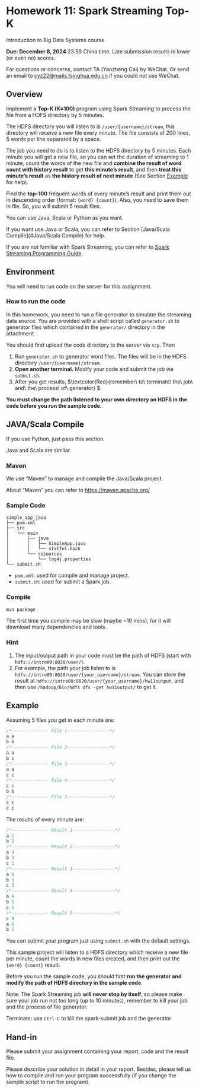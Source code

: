 # Homework 11: Spark Streaming Top-K

Introduction to Big Data Systems course

**Due: December 8, 2024** 23:59 China time. Late submission results in lower (or even no) scores.

For questions or concerns, contact TA (Yanzheng Cai) by WeChat. Or send an email to cyz22@mails.tsinghua.edu.cn if you could not use WeChat. 



## Overview

Implement a **Top-K (K=100)** program using Spark Streaming to process the file from a HDFS directory by 5 minutes. 

The HDFS directory you will listen to is `/user/{username}/stream`, this directory will receive a new file every minute. The file consists of 200 lines, 5 words per line separated by a space. 

The job you need to do is to listen to the HDFS directory by 5 minutes. Each minute you will get a new file, so you can set the duration of streaming to 1 minute, count the words of the new file and **combine the result of word count with history result** to get **this minute’s result**, and then **treat this minute’s result** as **the history result of next minute** (See Section [Example](#example) for help). 

Find the **top-100** frequent words of every minute’s result and print them out in descending order (format: `{word} {count}`). Also, you need to save them in file. So, you will submit 5 result files.

You can use Java, Scala or Python as you want. 

If you want use Java or Scala, you can refer to Section [Java/Scala Compile](#Java/Scala Compile) for help.

If you are not familiar with Spark Streaming, you can refer to [Spark Streaming Programming Guide](https://spark.apache.org/docs/latest/streaming-programming-guide.html).



## Environment

You will need to run code on the server for this assignment.

### How to run the code 

In this homework, you need to run a file generator to simulate the streaming data source. You are provided with a shell script called `generator.sh` to generator files which contained in the `generator/` directory in the attachment. 

You should first upload the code directory to the server via `scp`. Then

1. Run `generator.sh` to generator word files. The files will be in the HDFS directory `/user/{username}/stream`. 
2. **Open another terminal.** Modify your code and submit the job via `submit.sh`. 
3. After you get results, $\textcolor{Red}{remember\ to\ terminate\ the\ job\ and\ the\ process\ of\ generator} $. 

**You must change the path listened to your own directory on HDFS in the code before you run the sample code.**



## JAVA/Scala Compile

If you use Python, just pass this section. 

Java and Scala are similar.

### Maven

We use “Maven” to manage and compile the Java/Scala project. 

About “Maven” you can refer to https://maven.apache.org/

### Sample Code

```
simple_app_java
├── pom.xml
├── src
│   └── main
│       ├── java
│       │   ├── SimpleApp.java
│       │   └── statful.back
│       └── resources
│           └── log4j.properties
└── submit.sh
```

- `pom.xml`: used for compile and manage project.
- `submit.sh`: used for submit a Spark job.

### Compile

```bash
mvn package
```

The first time you compile may be slow (maybe ~10 mins), for it will download many dependencies and tools.

### Hint

1. The input/output path in your code must be the path of HDFS (start with `hdfs://intro00:8020/user/`). 
2. For example, the path your job listen to is `hdfs://intro00:8020/user/{your_username}/stream`. You can store the result at `hdfs://intro00:8020/user/{your_username}/hw11output`, and then use `/hadoop/bin/hdfs dfs -get hw11output/` to get it.



## Example

Assuming 5 files you get in each minute are:

```c
/*-------------- File 1----------------*/
a a
b b
/*-------------- File 2----------------*/
a a
b c
/*-------------- File 3----------------*/
a a
c c
/*-------------- File 4----------------*/
c c
b b
/*-------------- File 5----------------*/
c c
c c
```

The results of every minute are:

```c
/*-------------- Result 1----------------*/
a 2
b 2
/*-------------- Result 2----------------*/
a 4
b 3
c 1
/*-------------- Result 3----------------*/
a 6
b 3
c 3
/*-------------- Result 4----------------*/
a 6
b 5
c 5
/*-------------- Result 5----------------*/
c 9
a 6
b 5
```

You can submit your program just using `submit.sh` with the default settings.

This sample project will listen to a HDFS directory which receive a new file per minute, count the words in new files created, and then print out the `{word} {count}` result. 

Before you run the sample code, you should first **run the generator and modify the path of HDFS directory in the sample code**.

Note: The Spark Streaming job **will never stop by itself**, so please make sure your job run not too long (up to 10 minutes), remember to kill your job and the process of file generator. 

Terminate: use `Ctrl-C` to kill the spark-submit job and the generator



## Hand-in

Please submit your assignment containing your report, code and the result file. 

Please describe your solution in detail in your report. Besides, please tell us how to compile and run your program successfully (if you change the sample script to run the program).
